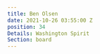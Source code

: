 ```yaml
---
title: Ben Olsen
date: 2021-10-26 03:55:00 Z
position: 34
Details: Washington Spirit
Section: board
---
```


